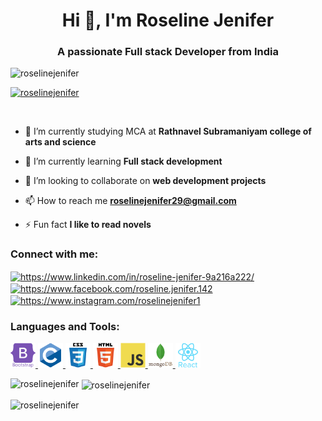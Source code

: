 <h1 align="center">Hi 👋, I'm Roseline Jenifer</h1>
<h3 align="center">A passionate Full stack Developer from India</h3>

<p align="left"> <img src="https://komarev.com/ghpvc/?username=roselinejenifer&label=Profile%20views&color=0e75b6&style=flat" alt="roselinejenifer" /> </p>

<p align="left"> <a href="https://github.com/ryo-ma/github-profile-trophy"><img src="https://github-profile-trophy.vercel.app/?username=roselinejenifer" alt="roselinejenifer" /></a> </p>

<p align="left"> <a href="https://twitter.com/" target="blank"><img src="https://img.shields.io/twitter/follow/?logo=twitter&style=for-the-badge" alt="" /></a> </p>

- 🔭 I’m currently studying MCA at **Rathnavel Subramaniyam college of arts and science**

- 🌱 I’m currently learning **Full stack development**

- 👯 I’m looking to collaborate on **web development projects**

- 📫 How to reach me **roselinejenifer29@gmail.com**

- ⚡ Fun fact **I like to read novels**

<h3 align="left">Connect with me:</h3>
<p align="left">
<a href="https://www.linkedin.com/in/roseline-jenifer-9a216a222/" target="blank"><img align="center" src="https://raw.githubusercontent.com/rahuldkjain/github-profile-readme-generator/master/src/images/icons/Social/linked-in-alt.svg" alt="https://www.linkedin.com/in/roseline-jenifer-9a216a222/" height="30" width="40" /></a>
<a href="https://www.facebook.com/roseline.jenifer.142" target="blank"><img align="center" src="https://raw.githubusercontent.com/rahuldkjain/github-profile-readme-generator/master/src/images/icons/Social/facebook.svg" alt="https://www.facebook.com/roseline.jenifer.142" height="30" width="40" /></a>
<a href="https://instagram.com/roselinejenifer1" target="blank"><img align="center" src="https://raw.githubusercontent.com/rahuldkjain/github-profile-readme-generator/master/src/images/icons/Social/instagram.svg" alt="https://www.instagram.com/roselinejenifer1" height="30" width="40" /></a>
</p>

<h3 align="left">Languages and Tools:</h3>
<p align="left"> <a href="https://getbootstrap.com" target="_blank" rel="noreferrer"> <img src="https://raw.githubusercontent.com/devicons/devicon/master/icons/bootstrap/bootstrap-plain-wordmark.svg" alt="bootstrap" width="40" height="40"/> </a> <a href="https://www.cprogramming.com/" target="_blank" rel="noreferrer"> <img src="https://raw.githubusercontent.com/devicons/devicon/master/icons/c/c-original.svg" alt="c" width="40" height="40"/> </a> <a href="https://www.w3schools.com/css/" target="_blank" rel="noreferrer"> <img src="https://raw.githubusercontent.com/devicons/devicon/master/icons/css3/css3-original-wordmark.svg" alt="css3" width="40" height="40"/> </a> <a href="https://www.w3.org/html/" target="_blank" rel="noreferrer"> <img src="https://raw.githubusercontent.com/devicons/devicon/master/icons/html5/html5-original-wordmark.svg" alt="html5" width="40" height="40"/> </a> <a href="https://developer.mozilla.org/en-US/docs/Web/JavaScript" target="_blank" rel="noreferrer"> <img src="https://raw.githubusercontent.com/devicons/devicon/master/icons/javascript/javascript-original.svg" alt="javascript" width="40" height="40"/> </a> <a href="https://www.mongodb.com/" target="_blank" rel="noreferrer"> <img src="https://raw.githubusercontent.com/devicons/devicon/master/icons/mongodb/mongodb-original-wordmark.svg" alt="mongodb" width="40" height="40"/> </a> <a href="https://reactjs.org/" target="_blank" rel="noreferrer"> <img src="https://raw.githubusercontent.com/devicons/devicon/master/icons/react/react-original-wordmark.svg" alt="react" width="40" height="40"/> </a> </p>

<p><img align="left" src="https://github-readme-stats.vercel.app/api/top-langs?username=roselinejenifer&show_icons=true&locale=en&layout=compact" alt="roselinejenifer" /></p>

<p>&nbsp;<img align="center" src="https://github-readme-stats.vercel.app/api?username=roselinejenifer&show_icons=true&locale=en" alt="roselinejenifer" /></p>

<p><img align="center" src="https://github-readme-streak-stats.herokuapp.com/?user=roselinejenifer&" alt="roselinejenifer" /></p>
